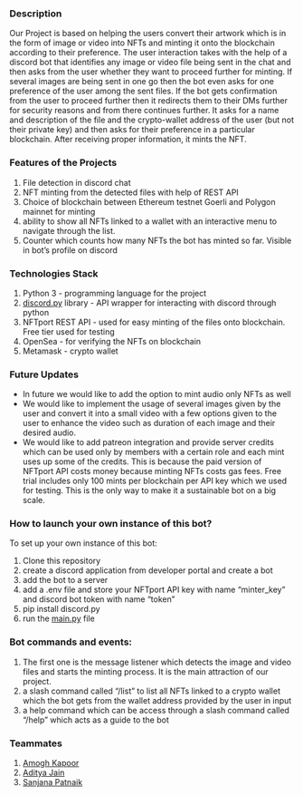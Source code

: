 ### Description

Our Project is based on helping the users convert their artwork which is in the form of image or video into NFTs and minting it onto the blockchain according to their preference. The user interaction takes with the help of a discord bot that identifies any image or video file being sent in the chat and then asks from the user whether they want to proceed further for minting. If several images are being sent in one go then the bot even asks for one preference of the user among the sent files. If the bot gets confirmation from the user to proceed further then it redirects them to their DMs further for security reasons and from there continues further. It asks for a name and description of the file and the crypto-wallet address of the user (but not their private key) and then asks for their preference in a particular blockchain. After receiving proper information, it mints the NFT.

### Features of the Projects

1. File detection in discord chat
2. NFT minting from the detected files with help of REST API
3. Choice of blockchain between Ethereum testnet Goerli and Polygon mainnet for minting
4. ability to show all NFTs linked to a wallet with an interactive menu to navigate through the list.
5. Counter which counts how many NFTs the bot has minted so far. Visible in bot’s profile on discord

### Technologies Stack

1. Python 3 - programming language for the project
2. [discord.py](http://discord.py) library - API wrapper for interacting with discord through python
3. NFTport REST API - used for easy minting of the files onto blockchain. Free tier used for testing
4. OpenSea - for verifying the NFTs on blockchain
5. Metamask - crypto wallet

### Future Updates

- In future we would like to add the option to mint audio only NFTs as well
- We would like to implement the usage of several images given by the user and convert it into a small video with a few options given to the user to enhance the video such as duration of each image and their desired audio.
- We would like to add patreon integration and provide server credits which can be used only by members with a certain role and each mint uses up some of the credits. This is because the paid version of NFTport API costs money because minting NFTs costs gas fees. Free trial includes only 100 mints per blockchain per API key which we used for testing. This is the only way to make it a sustainable bot on a big scale.

### How to launch your own instance of this bot?

To set up your own instance of this bot:

1. Clone this repository
2. create a discord application from developer portal and create a bot
3. add the bot to a server
4. add a .env file and store your NFTport API key with name “minter_key” and discord bot token with name “token”
5. pip install discord.py
6. run the [main.py](http://main.py) file

### Bot commands and events:

1. The first one is the message listener which detects the image and video files and starts the minting process. It is the main attraction of our project.
2. a slash command called “/list” to list all NFTs linked to a crypto wallet which the bot gets from the wallet address provided by the user in input
3. a help command which can be access through a slash command called “/help” which acts as a guide to the bot

### Teammates
1. [Amogh Kapoor](https://github.com/amoghkapoor)
2. [Aditya Jain](https://github.com/aditya-411)
3. [Sanjana Patnaik](https://github.com/SanjanaPatnaik)
